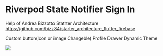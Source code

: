 # Riverpod State Notifier Sign In

Help of Andrea Bizzotto Statrter Architecture https://github.com/bizz84/starter_architecture_flutter_firebase

Custom button(Icon or image Changeble)
Profile Drawer
Dynamic Theme

![](https://github.com/rvdrover/flutter-register-login-riverpod/blob/53f74220d08d0487f51b55cce6c6b22c3b0ce78a/readme_asset/riverpod_flutter_register_login_firebase-1640266496904.gif)

           
